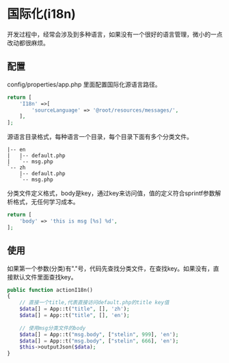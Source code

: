# 国际化\(i18n\)

开发过程中，经常会涉及到多种语言，如果没有一个很好的语言管理，微小的一点改动都很麻烦。

## 配置

config/properties/app.php 里面配置国际化源语言路径。

```php
return [
    'I18n' =>[
        'sourceLanguage' => '@root/resources/messages/',
    ],
];
```

源语言目录格式，每种语言一个目录，每个目录下面有多个分类文件。

    |-- en
    |   |-- default.php
    |   `-- msg.php
    `-- zh
        |-- default.php
        `-- msg.php

分类文件定义格式，body是key，通过key来访问值，值的定义符合sprintf参数解析格式，无任何学习成本。

```php
return [
    'body' => 'this is msg [%s] %d',
];
```

## 使用

如果第一个参数\(分类\)有"."号，代码先查找分类文件，在查找key。如果没有，直接默认文件里面查找key。

```php
public function actionI18n()
{
    // 直接一个title,代表直接访问default.php的title key值
    $data[] = App::t("title", [], 'zh');
    $data[] = App::t("title", [], 'en');
    
    // 使用msg分类文件的body
    $data[] = App::t("msg.body", ["stelin", 999], 'en');
    $data[] = App::t("msg.body", ["stelin", 666], 'en');
    $this->outputJson($data);
}
```



